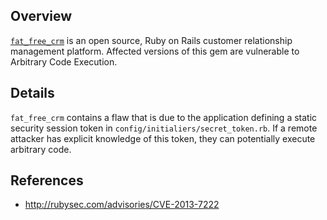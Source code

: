 ## Overview
[`fat_free_crm`](https://rubygems.org/gems/fat_free_crm) is an open source, Ruby on Rails customer relationship management platform.
Affected versions of this gem are vulnerable to Arbitrary Code Execution.

## Details
`fat_free_crm` contains a flaw that is due to the application defining a static
security session token in `config/initialiers/secret_token.rb`. If a remote
attacker has explicit knowledge of this token, they can potentially execute
arbitrary code.

## References
- http://rubysec.com/advisories/CVE-2013-7222

